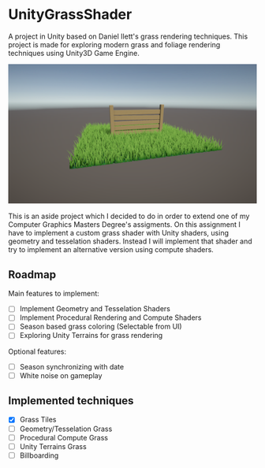 # UnityGrassShader
A project in Unity based on Daniel Ilett's grass rendering techniques. This project is made for exploring modern grass and foliage rendering techniques using Unity3D Game Engine.

![GrassTiles](./Gallery/GrassTiles.v2.png)

This is an aside project which I decided to do in order to extend one of my Computer Graphics Masters Degree's assigments.
On this assignment I have to implement a custom grass shader with Unity shaders, using geometry and tesselation shaders.
Instead I will implement that shader and try to implement an alternative version using compute shaders.

## Roadmap
Main features to implement:
- [ ] Implement Geometry and Tesselation Shaders
- [ ] Implement Procedural Rendering and Compute Shaders
- [ ] Season based grass coloring (Selectable from UI)
- [ ] Exploring Unity Terrains for grass rendering

Optional features:
- [ ] Season synchronizing with date
- [ ] White noise on gameplay

## Implemented techniques
- [x] Grass Tiles
- [ ] Geometry/Tesselation Grass
- [ ] Procedural Compute Grass
- [ ] Unity Terrains Grass
- [ ] Billboarding